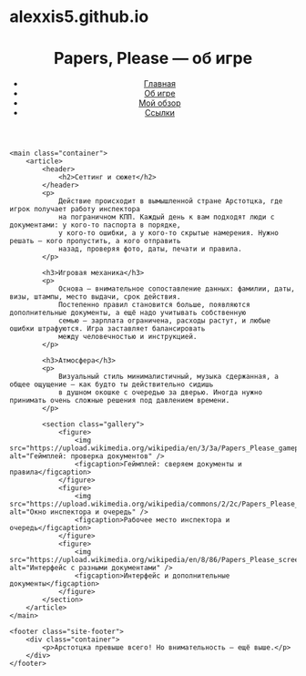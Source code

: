 # alexxis5.github.io
<!DOCTYPE html>
<html lang="ru">
<head>
    <meta charset="UTF-8" />
    <meta name="viewport" content="width=device-width, initial-scale=1.0" />
    <title>Papers, Please — об игре</title>
    <link rel="stylesheet" href="style.css" />
</head>
<body>
    <header class="site-header">
        <div class="container">
            <h1 class="site-title">Papers, Please — об игре</h1>
            <nav class="site-nav" aria-label="Главная навигация">
                <ul>
                    <li><a href="index.html">Главная</a></li>
                    <li><a class="active" href="about.html">Об игре</a></li>
                    <li><a href="my-review.html">Мой обзор</a></li>
                    <li><a href="links.html">Ссылки</a></li>
                </ul>
            </nav>
        </div>
    </header>

    <main class="container">
        <article>
            <header>
                <h2>Сеттинг и сюжет</h2>
            </header>
            <p>
                Действие происходит в вымышленной стране Арстотцка, где игрок получает работу инспектора
                на пограничном КПП. Каждый день к вам подходят люди с документами: у кого-то паспорта в порядке,
                у кого-то ошибки, а у кого-то скрытые намерения. Нужно решать — кого пропустить, а кого отправить
                назад, проверяя фото, даты, печати и правила.
            </p>

            <h3>Игровая механика</h3>
            <p>
                Основа — внимательное сопоставление данных: фамилии, даты, визы, штампы, место выдачи, срок действия.
                Постепенно правил становится больше, появляются дополнительные документы, а ещё надо учитывать собственную
                семью — зарплата ограничена, расходы растут, и любые ошибки штрафуются. Игра заставляет балансировать
                между человечностью и инструкцией.
            </p>

            <h3>Атмосфера</h3>
            <p>
                Визуальный стиль минималистичный, музыка сдержанная, а общее ощущение — как будто ты действительно сидишь
                в душном окошке с очередью за дверью. Иногда нужно принимать очень сложные решения под давлением времени.
            </p>

            <section class="gallery">
                <figure>
                    <img src="https://upload.wikimedia.org/wikipedia/en/3/3a/Papers_Please_gameplay.png" alt="Геймплей: проверка документов" />
                    <figcaption>Геймплей: сверяем документы и правила</figcaption>
                </figure>
                <figure>
                    <img src="https://upload.wikimedia.org/wikipedia/commons/2/2c/Papers_Please_2013_Gameplay.jpg" alt="Окно инспектора и очередь" />
                    <figcaption>Рабочее место инспектора и очередь</figcaption>
                </figure>
                <figure>
                    <img src="https://upload.wikimedia.org/wikipedia/en/8/86/Papers_Please_screenshot.png" alt="Интерфейс с разными документами" />
                    <figcaption>Интерфейс и дополнительные документы</figcaption>
                </figure>
            </section>
        </article>
    </main>

    <footer class="site-footer">
        <div class="container">
            <p>Арстотцка превыше всего! Но внимательность — ещё выше.</p>
        </div>
    </footer>
</body>
</html>
